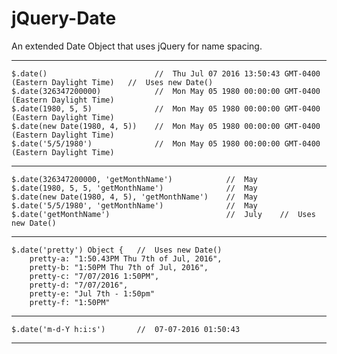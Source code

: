 # jQuery-Date
An extended Date Object that uses jQuery for name spacing.

-----------------------------------------------------------------------------------------------------------
	$.date()						//	Thu Jul 07 2016 13:50:43 GMT-0400 (Eastern Daylight Time)	//	Uses new Date()
	$.date(326347200000)			//	Mon May 05 1980 00:00:00 GMT-0400 (Eastern Daylight Time)
	$.date(1980, 5, 5)				//	Mon May 05 1980 00:00:00 GMT-0400 (Eastern Daylight Time)
	$.date(new Date(1980, 4, 5))	//	Mon May 05 1980 00:00:00 GMT-0400 (Eastern Daylight Time)
	$.date('5/5/1980')				//	Mon May 05 1980 00:00:00 GMT-0400 (Eastern Daylight Time)
-----------------------------------------------------------------------------------------------------------
	$.date(326347200000, 'getMonthName')			//	May
	$.date(1980, 5, 5, 'getMonthName')				//	May
	$.date(new Date(1980, 4, 5), 'getMonthName')	//	May
	$.date('5/5/1980', 'getMonthName')				//	May
	$.date('getMonthName')							//	July	//	Uses new Date()
-----------------------------------------------------------------------------------------------------------
	$.date('pretty') Object {	//	Uses new Date()
		pretty-a: "1:50.43PM Thu 7th of Jul, 2016",
		pretty-b: "1:50PM Thu 7th of Jul, 2016",
		pretty-c: "7/07/2016 1:50PM",
		pretty-d: "7/07/2016",
		pretty-e: "Jul 7th - 1:50pm"
		pretty-f: "1:50PM"
-----------------------------------------------------------------------------------------------------------
	$.date('m-d-Y h:i:s')		//	07-07-2016 01:50:43
-----------------------------------------------------------------------------------------------------------

